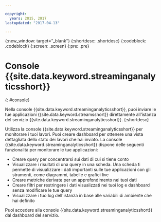 ```yaml
---

copyright:
  years: 2015, 2017
lastupdated: "2017-04-13"

---
```


<!-- Attribute definitions -->
{:new_window: target="_blank"}
{:shortdesc: .shortdesc}
{:codeblock: .codeblock}
{:screen: .screen}
{:pre: .pre}

# Console {{site.data.keyword.streaminganalyticsshort}}
{: #console}

Nella console {{site.data.keyword.streaminganalyticsshort}}, puoi inviare le tue applicazioni {{site.data.keyword.streamsshort}} direttamente all'istanza del servizio {{site.data.keyword.streaminganalyticsshort}}.
{:shortdesc}

Utilizza la console {{site.data.keyword.streaminganalyticsshort}} per monitorare
i tuoi lavori. Puoi creare dashboard per ottenere una vista dettagliata dello stato dei lavori
che hai inviato. La console {{site.data.keyword.streaminganalyticsshort}}
dispone delle seguenti funzionalità per monitorare le tue applicazioni:

* Creare query per concentrarsi sui dati di cui si tiene conto
* Visualizzare i risultati di una query in una scheda. Una scheda ti permette di visualizzare i dati importanti sulle tue applicazioni
con gli strumenti, come diagrammi, tabelle e grafici live
* Creare metriche derivate per un approfondimento nei tuoi dati
* Creare filtri per restringere i dati visualizzati nei tuoi log e dashboard senza
modificare le tue query
* Visualizzare i tuo log dell'istanza in base alle variabili di ambiente che hai definito

Puoi accedere alla console {{site.data.keyword.streaminganalyticsshort}}
dal dashboard del servizio.

<!--The {{site.data.keyword.streaminganalyticsshort}} console is translated into the following languages: Brazilian Portuguese, French, German, Italian, Japanese, Korean, Simplified Chinese, Spanish, Traditional Chinese. Change the language setting in your browser to view the console in your preferred language. -->
